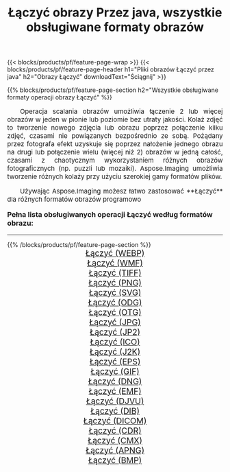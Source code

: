 ﻿---
title: Łączyć obrazy Przez java, wszystkie obsługiwane formaty obrazów 
weight: 3920
url: /pl/java/merge/ 
lang: pl
langdirlevel: 2
locales: zh-hans,ja,it,ru,de,es,fr,nl,id,lt,pl,pt,vi,tr,ko,zh-hant,ar,hi,th,sv,cs,uk,he
description: Używając Aspose.Imaging możesz łatwo Łączyć obrazy Via java
---

{{< blocks/products/pf/feature-page-wrap >}}
{{< blocks/products/pf/feature-page-header h1="Pliki obrazów Łączyć przez java" h2="Obrazy Łączyć" downloadText="Ściągnij" >}}


{{% blocks/products/pf/feature-page-section  h2="Wszystkie obsługiwane formaty operacji obrazy Łączyć" %}}
<p align="justify" style="text-indent:2em;font-size:15px;">
Operacja scalania obrazów umożliwia łączenie 2 lub więcej obrazów w jeden w pionie lub poziomie bez utraty jakości. Kolaż zdjęć to tworzenie nowego zdjęcia lub obrazu poprzez połączenie kilku zdjęć, czasami nie powiązanych bezpośrednio ze sobą. Pożądany przez fotografa efekt uzyskuje się poprzez nałożenie jednego obrazu na drugi lub połączenie wielu (więcej niż 2) obrazów w jedną całość, czasami z chaotycznym wykorzystaniem różnych obrazów fotograficznych (np. puzzli lub mozaiki). Aspose.Imaging umożliwia tworzenie różnych kolaży przy użyciu szerokiej gamy formatów plików.
</p>
<p align="justify" style="text-indent:2em;font-size:15px;">
Używając Aspose.Imaging możesz łatwo zastosować **Łączyć** dla różnych formatów obrazów programowo
</p>
<h3 style="margin-top:16px;">
Pełna lista obsługiwanych operacji Łączyć według formatów obrazu:
</h3>
<hr/>
{{% /blocks/products/pf/feature-page-section %}}
<div class="container-fluid productfamilypage bg-gray">
    <div class="convertypes bg-gray agp-content section">
        <div class="container">
		<div class="row other-converters" style="gap: 10px;font-size: 19px;text-align:center;">
		    <div class='col-md-3 other-converter remove-lp remove-rp'><a href="/imaging/pl/java/merge/webp/" style="padding:15px;">Łączyć (WEBP)</a></div><div class='col-md-3 other-converter remove-lp remove-rp'><a href="/imaging/pl/java/merge/wmf/" style="padding:15px;">Łączyć (WMF)</a></div><div class='col-md-3 other-converter remove-lp remove-rp'><a href="/imaging/pl/java/merge/tiff/" style="padding:15px;">Łączyć (TIFF)</a></div><div class='col-md-3 other-converter remove-lp remove-rp'><a href="/imaging/pl/java/merge/png/" style="padding:15px;">Łączyć (PNG)</a></div><div class='col-md-3 other-converter remove-lp remove-rp'><a href="/imaging/pl/java/merge/svg/" style="padding:15px;">Łączyć (SVG)</a></div><div class='col-md-3 other-converter remove-lp remove-rp'><a href="/imaging/pl/java/merge/odg/" style="padding:15px;">Łączyć (ODG)</a></div><div class='col-md-3 other-converter remove-lp remove-rp'><a href="/imaging/pl/java/merge/otg/" style="padding:15px;">Łączyć (OTG)</a></div><div class='col-md-3 other-converter remove-lp remove-rp'><a href="/imaging/pl/java/merge/jpg/" style="padding:15px;">Łączyć (JPG)</a></div><div class='col-md-3 other-converter remove-lp remove-rp'><a href="/imaging/pl/java/merge/jp2/" style="padding:15px;">Łączyć (JP2)</a></div><div class='col-md-3 other-converter remove-lp remove-rp'><a href="/imaging/pl/java/merge/ico/" style="padding:15px;">Łączyć (ICO)</a></div><div class='col-md-3 other-converter remove-lp remove-rp'><a href="/imaging/pl/java/merge/j2k/" style="padding:15px;">Łączyć (J2K)</a></div><div class='col-md-3 other-converter remove-lp remove-rp'><a href="/imaging/pl/java/merge/eps/" style="padding:15px;">Łączyć (EPS)</a></div><div class='col-md-3 other-converter remove-lp remove-rp'><a href="/imaging/pl/java/merge/gif/" style="padding:15px;">Łączyć (GIF)</a></div><div class='col-md-3 other-converter remove-lp remove-rp'><a href="/imaging/pl/java/merge/dng/" style="padding:15px;">Łączyć (DNG)</a></div><div class='col-md-3 other-converter remove-lp remove-rp'><a href="/imaging/pl/java/merge/emf/" style="padding:15px;">Łączyć (EMF)</a></div><div class='col-md-3 other-converter remove-lp remove-rp'><a href="/imaging/pl/java/merge/djvu/" style="padding:15px;">Łączyć (DJVU)</a></div><div class='col-md-3 other-converter remove-lp remove-rp'><a href="/imaging/pl/java/merge/dib/" style="padding:15px;">Łączyć (DIB)</a></div><div class='col-md-3 other-converter remove-lp remove-rp'><a href="/imaging/pl/java/merge/dicom/" style="padding:15px;">Łączyć (DICOM)</a></div><div class='col-md-3 other-converter remove-lp remove-rp'><a href="/imaging/pl/java/merge/cdr/" style="padding:15px;">Łączyć (CDR)</a></div><div class='col-md-3 other-converter remove-lp remove-rp'><a href="/imaging/pl/java/merge/cmx/" style="padding:15px;">Łączyć (CMX)</a></div><div class='col-md-3 other-converter remove-lp remove-rp'><a href="/imaging/pl/java/merge/apng/" style="padding:15px;">Łączyć (APNG)</a></div><div class='col-md-3 other-converter remove-lp remove-rp'><a href="/imaging/pl/java/merge/bmp/" style="padding:15px;">Łączyć (BMP)</a></div>
                </div>
        </div>
    </div>
</div>
<br/>
